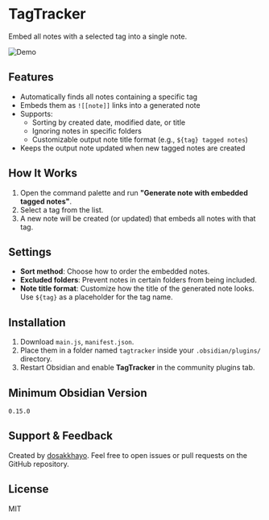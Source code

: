# TagTracker

Embed all notes with a selected tag into a single note.

![Demo]()
## Features
- Automatically finds all notes containing a specific tag
- Embeds them as `![[note]]` links into a generated note
- Supports:
  - Sorting by created date, modified date, or title
  - Ignoring notes in specific folders
  - Customizable output note title format (e.g., `${tag} tagged notes`)
- Keeps the output note updated when new tagged notes are created
## How It Works
1. Open the command palette and run **"Generate note with embedded tagged notes"**.
2. Select a tag from the list.
3. A new note will be created (or updated) that embeds all notes with that tag.
## Settings
- **Sort method**: Choose how to order the embedded notes.
- **Excluded folders**: Prevent notes in certain folders from being included.
- **Note title format**: Customize how the title of the generated note looks. Use `${tag}` as a placeholder for the tag name.
## Installation
1. Download `main.js`, `manifest.json`.
2. Place them in a folder named `tagtracker` inside your `.obsidian/plugins/` directory.
3. Restart Obsidian and enable **TagTracker** in the community plugins tab.
## Minimum Obsidian Version
`0.15.0`
## Support & Feedback
Created by [dosakkhayo](https://github.com/dosakkhayo).
Feel free to open issues or pull requests on the GitHub repository.
## License
MIT